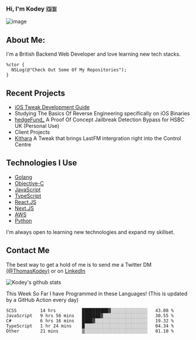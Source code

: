 ### Hi, I'm Kodey 🇬🇧
![image](https://kodeycodesstuff.tech/memoji.jpg)

## About Me:
I'm a British Backend Web Developer and love learning new tech stacks.

```objc
%ctor {
  NSLog(@"Check Out Some Of My Repositories");  
}
```

## Recent Projects
- [iOS Tweak Development Guide](https://kodey.dev/guide)
- Studying The Basics Of Reverse Engineering specifically on iOS Binaries
- [hedgeFund_](https://github.com/KodeyThomas/hedgeFund) A Proof Of Concept Jailbreak Detection Bypass for HSBC UK (Personal Use)
- Client Projects
- [Kithara](https://github.com/KodeyThomas/Kithara) A Tweak that brings LastFM intergration right into the Control Centre

## Technologies I Use
- [Golang](https://golang.org)
- [Objective-C](https://developer.apple.com/documentation/objectivec)
- [JavaScript](https://www.javascript.com/)
- [TypeScript](https://typescriptlang.org)
- [React.JS](https://reactjs.org/)
- [Next.JS](https://nextjs.org/)
- [AWS](https://aws.amazon.com/)
- [Python](https://www.python.org/)

I'm always open to learning new technologies and expand my skillset.

## Contact Me
The best way to get a hold of me is to send me a Twitter DM [(@ThomasKodey)](https://twitter.com/ThomasKodey) or on [LinkedIn](https://www.linkedin.com/in/kodey-thomas-472682184/)

![Kodey's github stats](https://githubstats.kodeythomas.vercel.app/api?username=KodeyThomas)

This Week So Far I have Programmed in these Languages! (This is updated by a GitHub Action every day)
<!--START_SECTION:waka-->
```text
SCSS         14 hrs          ██████████▓░░░░░░░░░░░░░░   43.08 % 
JavaScript   9 hrs 56 mins   ███████▓░░░░░░░░░░░░░░░░░   30.55 % 
C#           6 hrs 16 mins   ████▓░░░░░░░░░░░░░░░░░░░░   19.32 % 
TypeScript   1 hr 24 mins    █░░░░░░░░░░░░░░░░░░░░░░░░   04.34 % 
Other        21 mins         ▒░░░░░░░░░░░░░░░░░░░░░░░░   01.10 % 
```
<!--END_SECTION:waka-->
